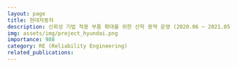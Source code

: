 ```yaml
---
layout: page
title: 현대자동차
description: 신뢰성 기법 적용 부품 확대를 위한 산학 용역 운영 (2020.06 ~ 2021.05)
img: assets/img/project_hyundai.png
importance: 988
category: RE (Reliability Engineering)
related_publications:
---
```


